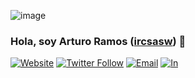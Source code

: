 ![image](https://user-images.githubusercontent.com/919978/91660711-fab22c80-ea9c-11ea-8ed4-c674068911e5.png)

### Hola, soy Arturo Ramos ([ircsasw][mywebsite]) 👋

[![Website](https://img.shields.io/badge/ircsasoftware.com.mx-web-red?style=for-the-badge)](https://ircsasoftware.com.mx)
[![Twitter Follow](https://img.shields.io/twitter/follow/A_RamosC?color=1DA1F2&logo=twitter&style=for-the-badge)](https://twitter.com/intent/follow?original_referer=https%3A%2F%2Fgithub.com%2Fircsasw&screen_name=A_RamosC)
[![Email](https://img.shields.io/badge/ircsasw%40gmail.com-mail-blueviolet?style=for-the-badge)](mailto://ircsasw@gmail.com)
[![In](https://img.shields.io/badge/LinkedIn-in-blue?style=for-the-badge&logo=linkedin)](https://www.linkedin.com/in/aramosc/)

<!--
**ircsasw/ircsasw** is a ✨ _special_ ✨ repository because its `README.md` (this file) appears on your GitHub profile.

Here are some ideas to get you started:

- 🔭 I’m currently working on ...
- 🌱 I’m currently learning ...
- 👯 I’m looking to collaborate on ...
- 🤔 I’m looking for help with ...
- 💬 Ask me about ...
- 📫 How to reach me: ...
- 😄 Pronouns: ...
- ⚡ Fun fact: ...
-->

[mywebsite]: https://www.ircsasoftware.com.mx/

